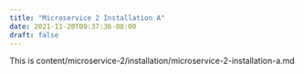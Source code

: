 ```yaml
---
title: "Microservice 2 Installation A"
date: 2021-11-20T09:37:36-08:00
draft: false
---
```

This is content/microservice-2/installation/microservice-2-installation-a.md

